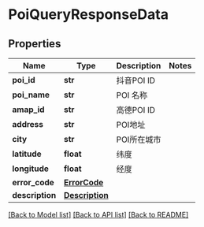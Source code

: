 # PoiQueryResponseData

## Properties
Name | Type | Description | Notes
------------ | ------------- | ------------- | -------------
**poi_id** | **str** | 抖音POI ID | 
**poi_name** | **str** | POI 名称 | 
**amap_id** | **str** | 高德POI ID | 
**address** | **str** | POI地址 | 
**city** | **str** | POI所在城市 | 
**latitude** | **float** | 纬度 | 
**longitude** | **float** | 经度 | 
**error_code** | [**ErrorCode**](ErrorCode.md) |  | 
**description** | [**Description**](Description.md) |  | 

[[Back to Model list]](../README.md#documentation-for-models) [[Back to API list]](../README.md#documentation-for-api-endpoints) [[Back to README]](../README.md)


